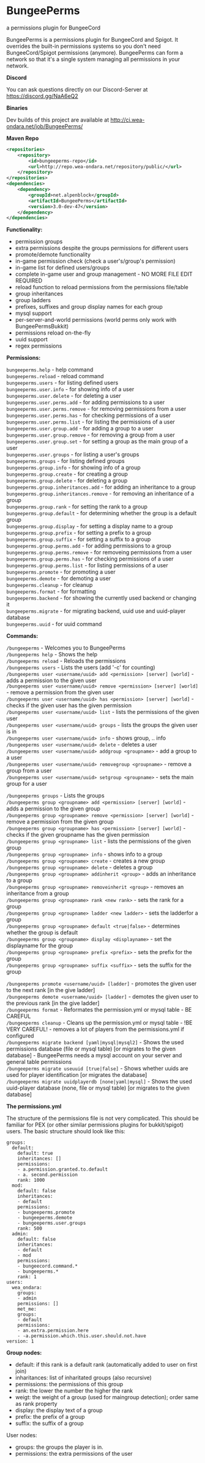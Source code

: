 # BungeePerms
a permissions plugin for BungeeCord

BungeePerms is a permissions plugin for BungeeCord and Spigot. It overrides the built-in permissions systems
so you don't need BungeeCord/Spigot permissions (anymore). BungeePerms can form a network so that it's a single
system managing all permissions in your network.

**Discord**

You can ask questions directly on our Discord-Server at https://discord.gg/NaA6eQ2

**Binaries**

Dev builds of this project are available at http://ci.wea-ondara.net/job/BungeePerms/  

**Maven Repo**

```xml
<repositories>
    <repository>
        <id>bungeeperms-repo</id>
        <url>http://repo.wea-ondara.net/repository/public/</url>
    </repository>
</repositories>
<dependencies>
    <dependency>
        <groupId>net.alpenblock</groupId>
        <artifactId>BungeePerms</artifactId>
        <version>3.0-dev-47</version>
    </dependency>
</dependencies>
```


**Functionality:**

- permission groups  
- extra permissions despite the groups permissions for different users  
- promote/demote functionality  
- in-game permission check (check a user's/group's permission)  
- in-game list for defined users/groups  
- complete in-game user and group management - NO MORE FILE EDIT REQUIRED  
- reload function to reload permissions from the permissions file/table  
- group inheritances  
- group ladders  
- prefixes, suffixes and group display names for each group  
- mysql support  
- per-server-and-world permissions (world perms only work with BungeePermsBukkit)  
- permissions reload on-the-fly  
- uuid support  
- regex permissions  


**Permissions:**

`bungeeperms.help` - help command  
`bungeeperms.reload` - reload command  
`bungeeperms.users` - for listing defined users  
`bungeeperms.user.info` - for showing info of a user  
`bungeeperms.user.delete` - for deleting a user  
`bungeeperms.user.perms.add` - for adding permissions to a user  
`bungeeperms.user.perms.remove` - for removing permissions from a user  
`bungeeperms.user.perms.has` - for checking permissions of a user  
`bungeeperms.user.perms.list` - for listing the permissions of a user  
`bungeeperms.user.group.add` - for adding a group to a user  
`bungeeperms.user.group.remove` - for removing a group from a user  
`bungeeperms.user.group.set` - for setting a group as the main group of a user  
`bungeeperms.user.groups` - for listing a user's groups  
`bungeeperms.groups` - for listing defined groups  
`bungeeperms.group.info` - for showing info of a group  
`bungeeperms.group.create` - for creating a group  
`bungeeperms.group.delete` - for deleting a group  
`bungeeperms.group.inheritances.add` - for adding an inheritance to a group  
`bungeeperms.group.inheritances.remove` - for removing an inheritance of a group  
`bungeeperms.group.rank` - for setting the rank to a group  
`bungeeperms.group.default` - for determining whether the group is a default group  
`bungeeperms.group.display` - for setting a display name to a group  
`bungeeperms.group.prefix` - for setting a prefix to a group  
`bungeeperms.group.suffix` - for setting a suffix to a group  
`bungeeperms.group.perms.add` - for adding permissions to a group  
`bungeeperms.group.perms.remove` - for removeing permissions from a user  
`bungeeperms.group.perms.has` - for checking permissions of a user  
`bungeeperms.group.perms.list` - for listing permissions of a user  
`bungeeperms.promote` - for promoting a user  
`bungeeperms.demote` - for demoting a user  
`bungeeperms.cleanup` - for cleanup  
`bungeeperms.format` - for formatting  
`bungeeperms.backend` - for showing the currently used backend or changing it  
`bungeeperms.migrate` - for migrating backend, uuid use and uuid-player database  
`bungeeperms.uuid` - for uuid command  




**Commands:**

`/bungeeperms` - Welcomes you to BungeePerms  
`/bungeeperms help` - Shows the help  
`/bungeeperms reload` - Reloads the permissions  
`/bungeeperms users` - Lists the users (add '-c' for counting)  
`/bungeeperms user <username/uuid> add <permission> [server] [world]` - adds a permission to the given user  
`/bungeeperms user <username/uuid> remove <permission> [server] [world]` - remove a permission from the given user  
`/bungeeperms user <username/uuid> has <permission> [server] [world]` - checks if the given user has the given permission  
`/bungeeperms user <username/uuid> list` - lists the permissions of the given user  
`/bungeeperms user <username/uuid> groups` - lists the groups the given user is in  
`/bungeeperms user <username/uuid> info` - shows group, .. info  
`/bungeeperms user <username/uuid> delete` - deletes a user  
`/bungeeperms user <username/uuid> addgroup <groupname>` - add a group to a user  
`/bungeeperms user <username/uuid> removegroup <groupname>` - remove a group from a user  
`/bungeeperms user <username/uuid> setgroup <groupname>` - sets the main group for a user  

`/bungeeperms groups` - Lists the groups  
`/bungeeperms group <groupname> add <permission> [server] [world]` - adds a permission to the given group  
`/bungeeperms group <groupname> remove <permission> [server] [world]` - remove a permission from the given group  
`/bungeeperms group <groupname> has <permission> [server] [world]` - checks if the given groupname has the given permission  
`/bungeeperms group <groupname> list` - lists the permissions of the given group  
`/bungeeperms group <groupname> info` - shows info to a group  
`/bungeeperms group <groupname> create` - creates a new group  
`/bungeeperms group <groupname> delete` - deletes a group  
`/bungeeperms group <groupname> addinherit <group>` - adds an inheritance to a group  
`/bungeeperms group <groupname> removeinherit <group>` - removes an inheritance from a group  
`/bungeeperms group <groupname> rank <new rank>` - sets the rank for a group  
`/bungeeperms group <groupname> ladder <new ladder>` - sets the ladderfor a group  
`/bungeeperms group <groupname> default <true|false>` - determines whether the group is default  
`/bungeeperms group <groupname> display <displayname>` - set the displayname for the group  
`/bungeeperms group <groupname> prefix <prefix>` - sets the prefix for the group  
`/bungeeperms group <groupname> suffix <suffix>` - sets the suffix for the group  

`/bungeeperms promote <username/uuid> [ladder]` - promotes the given user to the next rank [in the give ladder]  
`/bungeeperms demote <username/uuid> [ladder]` - demotes the given user to the previous rank [in the give ladder]  
`/bungeeperms format` - Reformates the permission.yml or mysql table - BE CAREFUL  
`/bungeeperms cleanup` - Cleans up the permission.yml or mysql table - !BE VERY CAREFUL! - removes a lot of players from the permissions.yml if configured  
`/bungeeperms migrate backend [yaml|mysql|mysql2]` - Shows the used permissions database (file or mysql table) [or migrates to the given database] - BungeePerms needs a mysql account on your server and general table permissions  
`/bungeeperms migrate useuuid [true|false]` - Shows whether uuids are used for player identification [or migrates the database]  
`/bungeeperms migrate uuidplayerdb [none|yaml|mysql]` - Shows the used uuid-player database (none, file or mysql table) [or migrates to the given database]  



**The permissions.yml**

The structure of the permissions file is not very complicated. This should be familiar for PEX (or other similar permissions plugins for bukkit/spigot) users. The basic structure should look like this:
```
groups:
  default:
    default: true
    inheritances: []
    permissions:
    - a.permission.granted.to.default
    - a. second.permission​
    rank: 1000​
  mod:
    default: false
    inheritances:
    - default​
    permissions:
    - bungeeperms.promote
    - bungeeperms.demote
    - bungeeperms.user.groups​
    rank: 500​
  admin:
    default: false
    inheritances:
    - default
    - mod​
    permissions:
    - bungeecord.command.*
    - bungeeperms.*​
    rank: 1​
users:
  wea_ondara:
    groups:
    - admin​
    permissions: []​
    met_me:
    groups:
    - default​
    permissions:
    - an.extra.permission.here
    - -a.permission.which.this.user.should.not.have​
version: 1
```


**Group nodes:**

- default: if this rank is a default rank (automatically added to user on first join)  
- inharitances: list of inharitated groups (also recursive)  
- permissions: the permissions of this group  
- rank: the lower the number the higher the rank  
- weigt: the weight of a group (used for maingroup detection); order same as rank property  
- display: the display text of a group  
- prefix: the prefix of a group  
- suffix: the suffix of a group  

User nodes:

- groups: the groups the player is in.
- permissions: the extra permissions of the user
